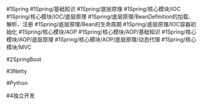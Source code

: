 #1Spring
	#1Spring/基础知识 
		#1Spring/底层原理 
		#1Spring/核心模块/IOC 
			#1Spring/核心模块/IOC/底层原理
				#1Spring/底层原理/BeanDefinition的加载、解析、注册 
				#1Spring/底层原理/Bean的生命周期 
				#1Spring/底层原理/IOC容器初始化 
		#1Spring/核心模块/AOP 
			#1Spring/核心模块/AOP/基础知识
			#1Spring/核心模块/AOP/底层原理 
				#1Spring/核心模块/AOP/底层原理/动态代理 
		#1Spring/核心模块/MVC 
	
#2SpringBoot

#3Netty 

#Python 

#4独立开发
